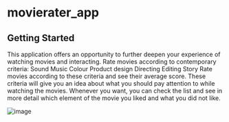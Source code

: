 # movierater_app


## Getting Started

This application offers an opportunity to further deepen your experience of watching movies and interacting.
Rate movies according to contemporary criteria:
    Sound
    Music
    Colour
    Product design
    Directing
    Editing
    Story
Rate movies according to these criteria and see their average score.
These criteria will give you an idea about what you should pay attention to while watching the movies.
Whenever you want, you can check the list and see in more detail which element of the movie you liked and what you did not like.


![image]('D:/fllutterprojects/chatgpt_movierater_app/readmephotos/wlecomepage.png')



